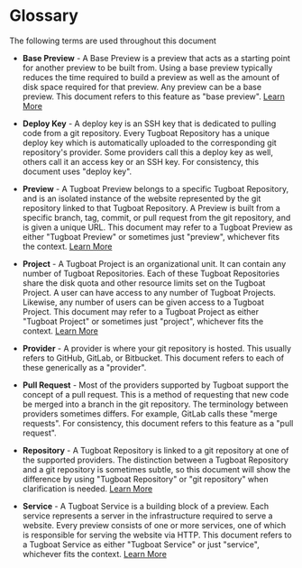# Glossary

The following terms are used throughout this document

* **Base Preview** - A Base Preview is a preview that acts as a starting point
  for another preview to be built from. Using a base preview typically reduces
  the time required to build a preview as well as the amount of disk space
  required for that preview. Any preview can be a base preview. This document
  refers to this feature as "base preview".
  [Learn More](../../concepts/base-previews/index.md)

* **Deploy Key** - A deploy key is an SSH key that is dedicated to pulling code
  from a git repository. Every Tugboat Repository has a unique deploy key which
  is automatically uploaded to the corresponding git repository's provider. Some
  providers call this a deploy key as well, others call it an access key or an
  SSH key. For consistency, this document uses "deploy key".

* **Preview** - A Tugboat Preview belongs to a specific Tugboat Repository, and
  is an isolated instance of the website represented by the git repository
  linked to that Tugboat Repository. A Preview is built from a specific branch,
  tag, commit, or pull request from the git repository, and is given a unique
  URL. This document may refer to a Tugboat Preview as either "Tugboat Preview"
  or sometimes just "preview", whichever fits the context.
  [Learn More](../../concepts/previews/index.md)

* **Project** - A Tugboat Project is an organizational unit. It can contain any
  number of Tugboat Repositories. Each of these Tugboat Repositories share the
  disk quota and other resource limits set on the Tugboat Project. A user can
  have access to any number of Tugboat Projects. Likewise, any number of users
  can be given access to a Tugboat Project. This document may refer to a Tugboat
  Project as either "Tugboat Project" or sometimes just "project", whichever
  fits the context. [Learn More](../../concepts/projects/index.md)

* **Provider** - A provider is where your git repository is hosted. This usually
  refers to GitHub, GitLab, or Bitbucket. This document refers to each of these
  generically as a "provider".

* **Pull Request** - Most of the providers supported by Tugboat support the
  concept of a pull request. This is a method of requesting that new code be
  merged into a branch in the git repository. The terminology between providers
  sometimes differs. For example, GitLab calls these "merge requests". For
  consistency, this document refers to this feature as a "pull request".

* **Repository** - A Tugboat Repository is linked to a git repository at one of
  the supported providers. The distinction between a Tugboat Repository and a
  git repository is sometimes subtle, so this document will show the difference
  by using "Tugboat Repository" or "git repository" when clarification is
  needed. [Learn More](../../concepts/repositories/index.md)

* **Service** - A Tugboat Service is a building block of a preview. Each service
  represents a server in the infrastructure required to serve a website. Every
  preview consists of one or more services, one of which is responsible for
  serving the website via HTTP. This document refers to a Tugboat Service as
  either "Tugboat Service" or just "service", whichever fits the context.
  [Learn More](../../concepts/services/index.md)
